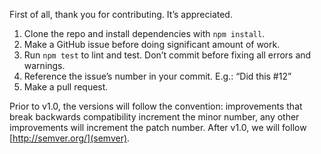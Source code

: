 First of all, thank you for contributing. It’s appreciated.

1. Clone the repo and install dependencies with `npm install`.
2. Make a GitHub issue before doing significant amount of work.
3. Run `npm test` to lint and test. Don’t commit before fixing all errors and warnings.
4. Reference the issue’s number in your commit. E.g.: “Did this #12”
5. Make a pull request.

Prior to v1.0, the versions will follow the convention: improvements that break backwards
compatibility increment the minor number, any other improvements will increment the patch
number. After v1.0, we will follow [http://semver.org/](semver).
